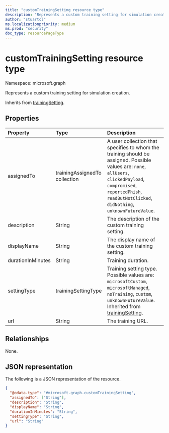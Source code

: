 ```yaml
---
title: "customTrainingSetting resource type"
description: "Represents a custom training setting for simulation creation."
author: "stuartcl"
ms.localizationpriority: medium
ms.prod: "security"
doc_type: resourcePageType
---
```


# customTrainingSetting resource type

Namespace: microsoft.graph

Represents a custom training setting for simulation creation.

Inherits from [trainingSetting](../resources/trainingsetting.md).

## Properties

|Property|Type|Description|
|:---|:---|:---|
|assignedTo|trainingAssignedTo collection|A user collection that specifies to whom the training should be assigned. Possible values are: `none`, `allUsers`, `clickedPayload`, `compromised`, `reportedPhish`, `readButNotClicked`, `didNothing`, `unknownFutureValue`. |
|description|String|The description of the custom training setting.|
|displayName|String|The display name of the custom training setting.|
|durationInMinutes|String|Training duration.|
|settingType|trainingSettingType|Training setting type. Possible values are: `microsoftCustom`, `microsoftManaged`, `noTraining`, `custom`, `unknownFutureValue`. Inherited from [trainingSetting](../resources/trainingsetting.md).|
|url|String|The training URL.|

## Relationships

None.

## JSON representation

The following is a JSON representation of the resource.

<!-- {
  "blockType": "resource",
  "@odata.type": "microsoft.graph.customTrainingSetting"
}
-->
``` json
{
  "@odata.type": "#microsoft.graph.customTrainingSetting",
  "assignedTo": ["String"],
  "description": "String",
  "displayName": "String",
  "durationInMinutes": "String",
  "settingType": "String",
  "url": "String"
}
```
